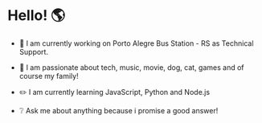 # Hello! :earth_americas:


- :office: I am currently working on Porto Alegre Bus Station - RS as Technical Support.

- :blue_heart: I am passionate about tech, music, movie, dog, cat, games and of course my family!

- :pencil2: I am currently learning JavaScript, Python and Node.js

- :grey_question: Ask me about anything because i promise a good answer!
